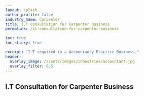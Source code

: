 ```yaml
---
layout: splash 
author_profile: false 
industry_name: Carpenter
title: I.T Consultation for Carpenter Business
permalink: /it-consultation-for-carpenter-business

toc: true
toc_sticky: true

excerpt: "I.T required in a Accountancy Practice Business."
header:
  overlay_image: /assets/images/industries/accountant.jpg
  overlay_filter: 0.5 
---
```


## I.T Consultation for Carpenter Business
